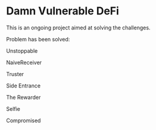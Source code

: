 # Damn Vulnerable DeFi

This is an ongoing project aimed at solving the challenges.

Problem has been solved:

Unstoppable

NaiveReceiver

Truster

Side Entrance

The Rewarder

Selfie

Compromised

